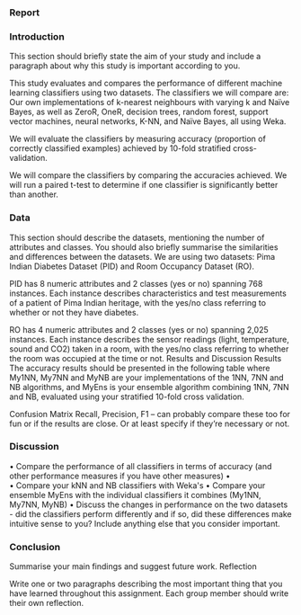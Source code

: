 ### Report 

### Introduction
This section should briefly state the aim of your study and include a paragraph about why this study is important according to you.

This study evaluates and compares the performance of different machine learning classifiers using two datasets. The classifiers we will compare are: Our own implementations of k-nearest neighbours with varying k and Naïve Bayes, as well as ZeroR, OneR, decision trees, random forest, support vector machines, neural networks, K-NN, and Naïve Bayes, all using Weka.

We will evaluate the classifiers by measuring accuracy (proportion of correctly classified examples) achieved by 10-fold stratified cross-validation. 


We will compare the classifiers by comparing the accuracies achieved. We will run a paired t-test to determine if one classifier is significantly better than another.  

### Data
This section should describe the datasets, mentioning the number of attributes and classes. You should also briefly summarise the similarities and differences between the datasets.
We are using two datasets: Pima Indian Diabetes Dataset (PID) and Room Occupancy Dataset (RO). 

PID has 8 numeric attributes and 2 classes (yes or no) spanning 768 instances. Each instance describes characteristics and test measurements of a patient of  Pima Indian heritage, with the yes/no class referring to whether or not they have diabetes. 

RO has 4 numeric attributes and 2 classes (yes or no) spanning 2,025 instances. Each instance describes the sensor readings  (light, temperature, sound and CO2) taken in a room, with the yes/no class referring to whether the room was occupied at the time or not. 
Results and Discussion
Results
The accuracy results should be presented in the following table where My1NN, My7NN and MyNB are your implementations of the 1NN, 7NN and NB algorithms, and MyEns is your ensemble algorithm combining 1NN, 7NN and NB, evaluated using your stratified 10-fold cross validation.
 

Confusion Matrix
Recall, Precision, F1 – can probably compare these too for fun or if the results are close. Or at least specify if they’re necessary or not.

### Discussion
•	Compare the performance of all classifiers in terms of accuracy (and other performance measures if you have other measures)
•	
•	Compare your kNN and NB classifiers with Weka's 
•	Compare your ensemble MyEns with the individual classifiers it combines (My1NN, My7NN, MyNB)
•	Discuss the changes in performance on the two datasets - did the classifiers perform differently and if so, did these differences make intuitive sense to you?
Include anything else that you consider important.

### Conclusion
Summarise your main findings and suggest future work.
Reflection

Write one or two paragraphs describing the most important thing that you have learned throughout this assignment. Each group member should write their own reflection.

